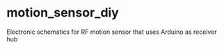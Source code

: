 motion_sensor_diy
=================

Electronic schematics for RF motion sensor that uses Arduino as receiver hub
